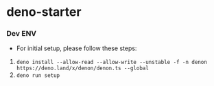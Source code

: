 # deno-starter

### Dev ENV

- For initial setup, please follow these steps:

1. `deno install --allow-read --allow-write --unstable -f -n denon https://deno.land/x/denon/denon.ts --global`
2. `deno run setup`
